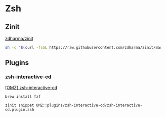 # Zsh

## Zinit

[zdharma/zinit](https://github.com/zdharma/zinit)

```bash
sh -c "$(curl -fsSL https://raw.githubusercontent.com/zdharma/zinit/master/doc/install.sh)"
```

## Plugins

### zsh-interactive-cd

[[OMZ] zsh-interactive-cd](https://github.com/ohmyzsh/ohmyzsh/tree/master/plugins/zsh-interactive-cd)

```bash
brew install fzf
```

```
zinit snippet OMZ::plugins/zsh-interactive-cd/zsh-interactive-cd.plugin.zsh
```
